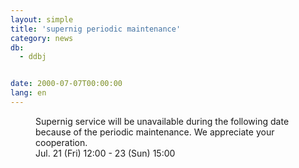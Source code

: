 ```yaml
---
layout: simple
title: 'supernig periodic maintenance'
category: news
db:
  - ddbj


date: 2000-07-07T00:00:00
lang: en
---
```


<dd>Supernig service will be unavailable during the following date because of the periodic maintenance. We appreciate your cooperation.<br>
<dd>Jul. 21 (Fri) 12:00 - 23 (Sun) 15:00</dd>
</dd>
